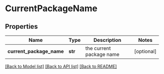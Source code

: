 # CurrentPackageName

## Properties
Name | Type | Description | Notes
------------ | ------------- | ------------- | -------------
**current_package_name** | **str** | the current package name | [optional] 

[[Back to Model list]](../README.md#documentation-for-models) [[Back to API list]](../README.md#documentation-for-api-endpoints) [[Back to README]](../README.md)

